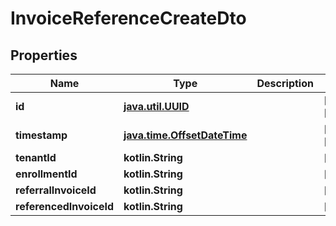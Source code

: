 
# InvoiceReferenceCreateDto

## Properties
| Name | Type | Description | Notes |
| ------------ | ------------- | ------------- | ------------- |
| **id** | [**java.util.UUID**](java.util.UUID.md) |  |  [optional] [readonly] |
| **timestamp** | [**java.time.OffsetDateTime**](java.time.OffsetDateTime.md) |  |  [optional] [readonly] |
| **tenantId** | **kotlin.String** |  |  [optional] |
| **enrollmentId** | **kotlin.String** |  |  [optional] |
| **referralInvoiceId** | **kotlin.String** |  |  [optional] |
| **referencedInvoiceId** | **kotlin.String** |  |  [optional] |



